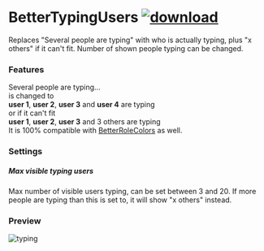 # BetterTypingUsers [![download](https://i.imgur.com/OAHgjZu.png)](https://1lighty.github.io/BetterDiscordStuff/?plugin=BetterTypingUsers&dl=1 "BetterTypingUsers")
Replaces "Several people are typing" with who is actually typing, plus "x others" if it can't fit. Number of shown people typing can be changed.
### Features
Several people are typing...  
is changed to  
**user 1**, **user 2**, **user 3** and **user 4** are typing  
or if it can't fit  
**user 1**, **user 2**, **user 3** and 3 others are typing  
It is 100% compatible with [BetterRoleColors](https://github.com/rauenzi/BetterDiscordAddons/tree/master/Plugins/BetterRoleColors) as well.
### Settings
##### Max visible typing users
Max number of visible users typing, can be set between 3 and 20. If more people are typing than this is set to, it will show "x others" instead.
### Preview
![typing](https://i.imgur.com/HcPkMOx.png)
